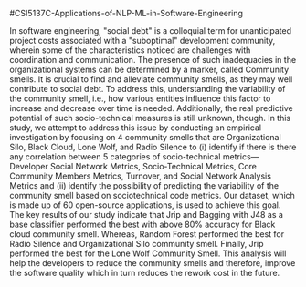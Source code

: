 #CSI5137C-Applications-of-NLP-ML-in-Software-Engineering

In software engineering, "social debt" is a colloquial term for unanticipated project costs associated with a "suboptimal" development community, wherein some of the characteristics noticed are challenges with coordination and communication. The presence of such inadequacies in the organizational systems can be determined by a marker, called Community smells. It is crucial to find and alleviate community smells, as they may well contribute to social debt. To address this, understanding the variability of the community smell, i.e., how various entities influence this factor to increase and decrease over time is needed. Additionally, the real predictive potential of such socio-technical measures is still unknown, though. In this study, we attempt to address this issue by conducting an empirical investigation by focusing on 4 community smells that are Organizational Silo, Black Cloud, Lone Wolf, and Radio Silence to (i) identify if there is there any correlation between 5 categories of socio-technical metrics— Developer Social Network Metrics, Socio-Technical Metrics, Core Community Members Metrics, Turnover, and Social Network Analysis Metrics and (ii) identify the possibility of predicting the variability of the community smell based on sociotechnical code metrics. Our dataset, which is made up of 60 open-source applications, is used to achieve this goal. The key results of our study indicate that Jrip and Bagging with J48 as a base classifier performed the best with above 80% accuracy for Black cloud community smell. Whereas, Random Forest performed the best for Radio Silence and Organizational Silo community smell. Finally, Jrip performed the best for the Lone Wolf Community Smell. This analysis will help the developers to reduce the community smells and therefore, improve the software quality which in turn reduces the rework cost in the future.
